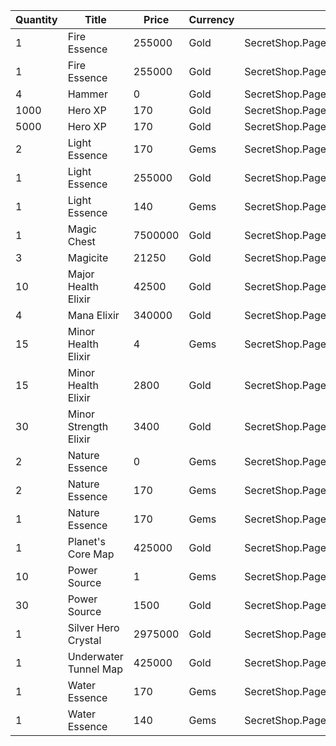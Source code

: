 | Quantity | Title | Price | Currency |  Dev Name |
| -------- | ----- | ----- | -------- |  -------- |
| 1 | Fire Essence | 255000 | Gold | SecretShop.Page04.Reagent.68 |
| 1 | Fire Essence | 255000 | Gold | SecretShop.Page04.Shard.22 |
| 4 | Hammer | 0 | Gold | SecretShop.Page04.Free.41 |
| 1000 | Hero XP | 170 | Gold | SecretShop.Page04.Misc.25 |
| 5000 | Hero XP | 170 | Gold | SecretShop.Page04.Misc.26 |
| 2 | Light Essence | 170 | Gems | SecretShop.Page04.Reagent.85 |
| 1 | Light Essence | 255000 | Gold | SecretShop.Page04.Shard.23 |
| 1 | Light Essence | 140 | Gems | SecretShop.Page04.UnderworldTrader.66 |
| 1 | Magic Chest | 7500000 | Gold | SecretShop.Page04.CharShard.22 |
| 3 | Magicite | 21250 | Gold | SecretShop.Page04.Ore.05 |
| 10 | Major Health Elixir | 42500 | Gold | SecretShop.Page04.Elixir.21 |
| 4 | Mana Elixir | 340000 | Gold | SecretShop.Page04.Elixir.23 |
| 15 | Minor Health Elixir | 4 | Gems | SecretShop.Page04.UnderworldTrader.87 |
| 15 | Minor Health Elixir | 2800 | Gold | SecretShop.Page04.UnderworldTraderGold.13 |
| 30 | Minor Strength Elixir | 3400 | Gold | SecretShop.Page04.Elixir.25 |
| 2 | Nature Essence | 0 | Gems | SecretShop.Page04.Free.49 |
| 2 | Nature Essence | 170 | Gems | SecretShop.Page04.Reagent.87 |
| 1 | Nature Essence | 170 | Gems | SecretShop.Page04.UnderworldTrader.71 |
| 1 | Planet's Core Map | 425000 | Gold | SecretShop.Page04.TreasureMap.29 |
| 10 | Power Source | 1 | Gems | SecretShop.Page04.Reagent.84 |
| 30 | Power Source | 1500 | Gold | SecretShop.Page04.UnderworldTraderGold.11 |
| 1 | Silver Hero Crystal | 2975000 | Gold | SecretShop.Page04.UnderworldTrader.64 |
| 1 | Underwater Tunnel Map | 425000 | Gold | SecretShop.Page04.TreasureMap.31 |
| 1 | Water Essence | 170 | Gems | SecretShop.Page04.UnderworldTrader.72 |
| 1 | Water Essence | 140 | Gems | SecretShop.Page04.UnderworldTrader.74 |
